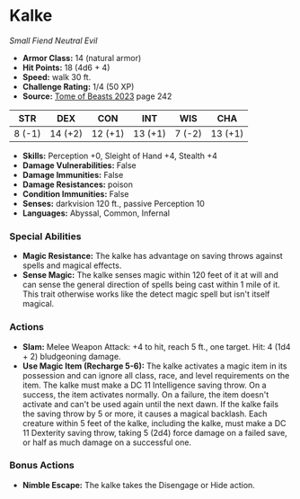 # Kalke

*Small* *Fiend* *Neutral Evil*

- **Armor Class:** 14 (natural armor)
- **Hit Points:** 18 (4d6 + 4)
- **Speed:** walk 30 ft.
- **Challenge Rating:** 1/4 (50 XP)
- **Source:** [Tome of Beasts 2023](https://koboldpress.com/kpstore/product/tome-of-beasts-1-2023-edition/) page 242

| STR | DEX | CON | INT | WIS | CHA |
| --- | --- | --- | --- | --- | --- |
| 8 (-1) | 14 (+2) | 12 (+1) | 13 (+1) | 7 (-2) | 13 (+1) |

- **Skills:** Perception +0, Sleight of Hand +4, Stealth +4
- **Damage Vulnerabilities:** False
- **Damage Immunities:** False
- **Damage Resistances:** poison
- **Condition Immunities:** False
- **Senses:** darkvision 120 ft., passive Perception 10
- **Languages:** Abyssal, Common, Infernal

### Special Abilities

- **Magic Resistance:** The kalke has advantage on saving throws against spells and magical effects.
- **Sense Magic:** The kalke senses magic within 120 feet of it at will and can sense the general direction of spells being cast within 1 mile of it. This trait otherwise works like the detect magic spell but isn't itself magical.

### Actions

- **Slam:** Melee Weapon Attack: +4 to hit, reach 5 ft., one target. Hit: 4 (1d4 + 2) bludgeoning damage.
- **Use Magic Item (Recharge 5-6):** The kalke activates a magic item in its possession and can ignore all class, race, and level requirements on the item. The kalke must make a DC 11 Intelligence saving throw. On a success, the item activates normally. On a failure, the item doesn't activate and can't be used again until the next dawn. If the kalke fails the saving throw by 5 or more, it causes a magical backlash. Each creature within 5 feet of the kalke, including the kalke, must make a DC 11 Dexterity saving throw, taking 5 (2d4) force damage on a failed save, or half as much damage on a successful one.

### Bonus Actions

- **Nimble Escape:** The kalke takes the Disengage or Hide action.
